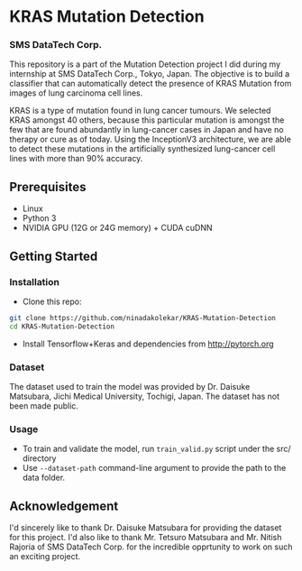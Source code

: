 # KRAS Mutation Detection
### SMS DataTech Corp.

This repository is a part of the Mutation Detection project I did during my internship at SMS DataTech Corp., Tokyo, Japan. The objective is to build a classifier that can automatically detect the presence of KRAS Mutation from images of lung carcinoma cell lines.

KRAS is a type of mutation found in lung cancer tumours. We selected KRAS amongst 40 others, because this particular mutation is amongst the few that are found abundantly in lung-cancer cases in Japan and have no therapy or cure as of today. Using the InceptionV3 architecture, we are able to detect these mutations in the artificially synthesized lung-cancer cell lines with more than 90% accuracy.

## Prerequisites
- Linux
- Python 3
- NVIDIA GPU (12G or 24G memory) + CUDA cuDNN

## Getting Started
### Installation
- Clone this repo:
```bash
git clone https://github.com/ninadakolekar/KRAS-Mutation-Detection
cd KRAS-Mutation-Detection
```
- Install Tensorflow+Keras and dependencies from http://pytorch.org

### Dataset
The dataset used to train the model was provided by Dr. Daisuke Matsubara, Jichi Medical University, Tochigi, Japan. The dataset has not been made public.


### Usage
- To train and validate the model, run `train_valid.py` script under the src/ directory
- Use `--dataset-path` command-line argument to provide the path to the data folder.

## Acknowledgement
I'd sincerely like to thank Dr. Daisuke Matsubara for providing the dataset for this project. I'd also like to thank Mr. Tetsuro Matsubara and Mr. Nitish Rajoria of SMS DataTech Corp. for the incredible opprtunity to work on such an exciting project.
